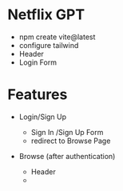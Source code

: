 # Netflix GPT

- npm create vite@latest
- configure tailwind
- Header
- Login Form

# Features

- Login/Sign Up

  - Sign In /Sign Up Form
  - redirect to Browse Page

- Browse (after authentication)
  - Header
  -
